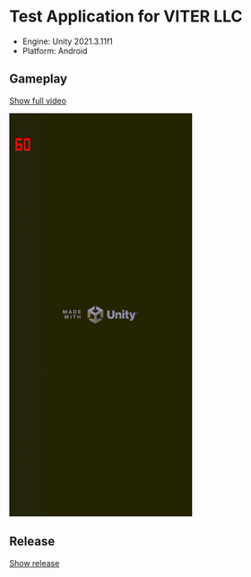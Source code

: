 # Test Application for VITER LLC
- Engine: Unity 2021.3.11f1
- Platform: Android

## Gameplay
[Show full video](https://drive.google.com/file/d/1GFlTJvdsJaSnFhpWDKBIYr5-DzZkT0vP/view?usp=sharing)

![alt text](https://github.com/VyacheslavPridchin/VITER.TestApp/blob/129dd6066141ac564d878893f4a99d665c769ca7/Media/VITER-AppVideo.gif)

## Release
[Show release](https://github.com/VyacheslavPridchin/VITER.TestApp/releases/tag/TestApp)

